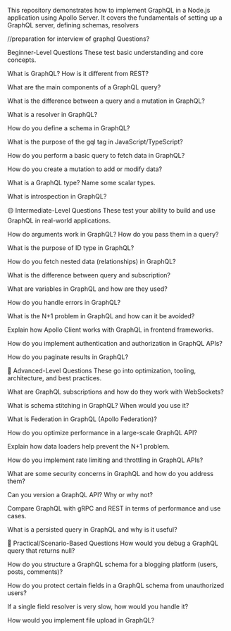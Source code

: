 This repository demonstrates how to implement GraphQL in a Node.js application using Apollo Server. It covers the fundamentals of setting up a GraphQL server, defining schemas, resolvers

//preparation for interview of graphql
Questions?

Beginner-Level Questions
These test basic understanding and core concepts.

What is GraphQL? How is it different from REST?

What are the main components of a GraphQL query?

What is the difference between a query and a mutation in GraphQL?

What is a resolver in GraphQL?

How do you define a schema in GraphQL?

What is the purpose of the gql tag in JavaScript/TypeScript?

How do you perform a basic query to fetch data in GraphQL?

How do you create a mutation to add or modify data?

What is a GraphQL type? Name some scalar types.

What is introspection in GraphQL?

🟡 Intermediate-Level Questions
These test your ability to build and use GraphQL in real-world applications.

How do arguments work in GraphQL? How do you pass them in a query?

What is the purpose of ID type in GraphQL?

How do you fetch nested data (relationships) in GraphQL?

What is the difference between query and subscription?

What are variables in GraphQL and how are they used?

How do you handle errors in GraphQL?

What is the N+1 problem in GraphQL and how can it be avoided?

Explain how Apollo Client works with GraphQL in frontend frameworks.

How do you implement authentication and authorization in GraphQL APIs?

How do you paginate results in GraphQL?

🔴 Advanced-Level Questions
These go into optimization, tooling, architecture, and best practices.

What are GraphQL subscriptions and how do they work with WebSockets?

What is schema stitching in GraphQL? When would you use it?

What is Federation in GraphQL (Apollo Federation)?

How do you optimize performance in a large-scale GraphQL API?

Explain how data loaders help prevent the N+1 problem.

How do you implement rate limiting and throttling in GraphQL APIs?

What are some security concerns in GraphQL and how do you address them?

Can you version a GraphQL API? Why or why not?

Compare GraphQL with gRPC and REST in terms of performance and use cases.

What is a persisted query in GraphQL and why is it useful?

🔧 Practical/Scenario-Based Questions
How would you debug a GraphQL query that returns null?

How do you structure a GraphQL schema for a blogging platform (users, posts, comments)?

How do you protect certain fields in a GraphQL schema from unauthorized users?

If a single field resolver is very slow, how would you handle it?

How would you implement file upload in GraphQL?

